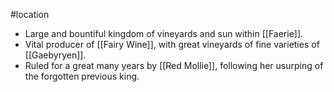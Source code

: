 #location
* Large and bountiful kingdom of vineyards and sun within [[Faerie]].
* Vital producer of [[Fairy Wine]], with great vineyards of fine varieties of [[Gaebyryen]].
* Ruled for a great many years by [[Red Mollie]], following her usurping of the forgotten previous king.